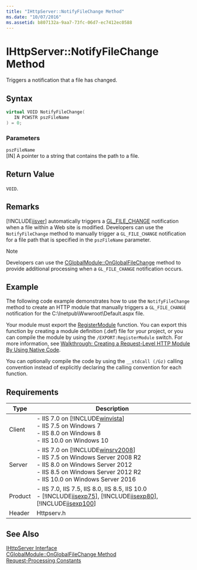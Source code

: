 ```yaml
---
title: "IHttpServer::NotifyFileChange Method"
ms.date: "10/07/2016"
ms.assetid: b807132a-9aa7-73fc-06d7-ec7412ec0588
---
```

# IHttpServer::NotifyFileChange Method
Triggers a notification that a file has changed.  
  
## Syntax  
  
```cpp  
virtual VOID NotifyFileChange(  
   IN PCWSTR pszFileName  
) = 0;  
```  
  
### Parameters  
 `pszFileName`  
 [IN] A pointer to a string that contains the path to a file.  
  
## Return Value  
 `VOID`.  
  
## Remarks  
 [!INCLUDE[iisver](../../wmi-provider/includes/iisver-md.md)] automatically triggers a [GL_FILE_CHANGE](../../web-development-reference\native-code-api-reference/request-processing-constants.md) notification when a file within a Web site is modified. Developers can use the `NotifyFileChange` method to manually trigger a `GL_FILE_CHANGE` notification for a file path that is specified in the `pszFileName` parameter.  
  
> [!NOTE]
>  Developers can use the [CGlobalModule::OnGlobalFileChange](../../web-development-reference\native-code-api-reference/cglobalmodule-onglobalfilechange-method.md) method to provide additional processing when a `GL_FILE_CHANGE` notification occurs.  
  
## Example  
 The following code example demonstrates how to use the `NotifyFileChange` method to create an HTTP module that manually triggers a `GL_FILE_CHANGE` notification for the C:\Inetpub\Wwwroot\Default.aspx file.  
  
<!-- TODO: review snippet reference  [!CODE [IHttpServerNotifyFileChange#1](IHttpServerNotifyFileChange#1)]  -->  
  
 Your module must export the [RegisterModule](../../web-development-reference\native-code-api-reference/pfn-registermodule-function.md) function. You can export this function by creating a module definition (.def) file for your project, or you can compile the module by using the `/EXPORT:RegisterModule` switch. For more information, see [Walkthrough: Creating a Request-Level HTTP Module By Using Native Code](../../web-development-reference\native-code-development-overview\walkthrough-creating-a-request-level-http-module-by-using-native-code.md).  
  
 You can optionally compile the code by using the `__stdcall (/Gz)` calling convention instead of explicitly declaring the calling convention for each function.  
  
## Requirements  
  
|Type|Description|  
|----------|-----------------|  
|Client|-   IIS 7.0 on [!INCLUDE[winvista](../../wmi-provider/includes/winvista-md.md)]<br />-   IIS 7.5 on Windows 7<br />-   IIS 8.0 on Windows 8<br />-   IIS 10.0 on Windows 10|  
|Server|-   IIS 7.0 on [!INCLUDE[winsrv2008](../../wmi-provider/includes/winsrv2008-md.md)]<br />-   IIS 7.5 on Windows Server 2008 R2<br />-   IIS 8.0 on Windows Server 2012<br />-   IIS 8.5 on Windows Server 2012 R2<br />-   IIS 10.0 on Windows Server 2016|  
|Product|-   IIS 7.0, IIS 7.5, IIS 8.0, IIS 8.5, IIS 10.0<br />-   [!INCLUDE[iisexp75](../../web-development-reference/native-code-api-reference/includes/iisexp75-md.md)], [!INCLUDE[iisexp80](../../web-development-reference/native-code-api-reference/includes/iisexp80-md.md)], [!INCLUDE[iisexp100](../../web-development-reference/native-code-api-reference/includes/iisexp100-md.md)]|  
|Header|Httpserv.h|  
  
## See Also  
 [IHttpServer Interface](../../web-development-reference\native-code-api-reference/ihttpserver-interface.md)   
 [CGlobalModule::OnGlobalFileChange Method](../../web-development-reference\native-code-api-reference/cglobalmodule-onglobalfilechange-method.md)   
 [Request-Processing Constants](../../web-development-reference\native-code-api-reference/request-processing-constants.md)